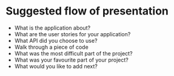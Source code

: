 # Suggested flow of presentation

- What is the application about?
- What are the user stories for your application?
- What API did you choose to use?
- Walk through a piece of code
- What was the most difficult part of the project?
- What was your favourite part of your project?
- What would you like to add next?
